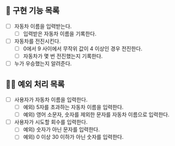 ## 🚀 구현 기능 목록

- [ ] 자동차 이름을 입력받는다.
    - [ ] 입력받은 자동차 이름을 기록한다.
- [ ] 자동차를 전진시킨다.
    - [ ] 0에서 9 사이에서 무작위 값이 4 이상인 경우 전진한다.
    - [ ] 자동차가 몇 번 전진했는지 기록한다.
- [ ] 누가 우승했는지 알려준다.

## 🙅‍♂️ 예외 처리 목록

- [ ] 사용자가 자동차 이름을 입력한다.
    - [ ] 예외) 5자를 초과하는 자동차 이름을 입력한다.
    - [ ] 예외) 영어 소문자, 숫자를 제외한 문자를 자동차 이름으로 입력한다.
- [ ] 사용자가 시도할 회수를 입력한다.
    - [ ] 예외) 숫자가 아닌 문자를 입력한다.
    - [ ] 예외) 0 이상 30 이하가 아닌 숫자를 입력한다.
